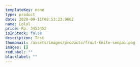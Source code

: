 ```yaml
---
templateKey: none
type: product
date: 2020-09-11T08:53:23.960Z
name: Lolol
price: Rp. 3453452
isInStock: false
description: Test
thumbnail: /assets/images/products/fruit-knife-senpai.png
images: []
redLabel: ""
blacklabel: ""
---
```

